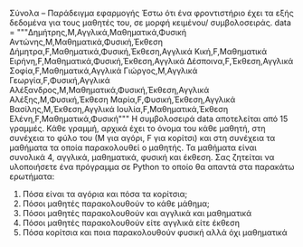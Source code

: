 Σύνολα – Παράδειγμα εφαρμογής
Έστω ότι ένα φροντιστήριο έχει τα εξής δεδομένα για τους μαθητές του, σε μορφή κειμένου/
συμβολοσειράς.
data = """Δημήτρης,M,Αγγλικά,Μαθηματικά,Φυσική
Αντώνης,M,Μαθηματικά,Φυσική,Έκθεση
Δήμητρα,F,Μαθηματικά,Φυσική,Έκθεση,Αγγλικά
Κική,F,Μαθηματικά
Ειρήνη,F,Μαθηματικά,Φυσική,Έκθεση,Αγγλικά
Δέσποινα,F,Έκθεση,Αγγλικά
Σοφία,F,Μαθηματικά,Αγγλικά
Γιώργος,M,Αγγλικά
Γεωργία,F,Φυσική,Αγγλικά
Αλέξανδρος,M,Μαθηματικά,Φυσική,Έκθεση,Αγγλικά
Αλέξης,M,Φυσική,Έκθεση
Μαρία,F,Φυσική,Έκθεση,Αγγλικά
Βασίλης,M,Έκθεση,Αγγλικά
Ιουλία,F,Μαθηματικά,Έκθεση
Ελένη,F,Μαθηματικά,Φυσική"""
Η συμβολοσειρά data αποτελείται από 15 γραμμές. Κάθε γραμμή, αρχικά έχει το όνομα του κάθε
μαθητή, στη συνέχεια το φύλο του (Μ για αγόρι, F για κορίτσι) και στη συνέχεια τα μαθήματα τα οποία
παρακολουθεί ο μαθητής. Τα μαθήματα είναι συνολικά 4, αγγλικά, μαθηματικά, φυσική και έκθεση. Σας
ζητείται να υλοποιήσετε ένα πρόγραμμα σε Python το οποίο θα απαντά στα παρακάτω ερωτήματα:
1. Πόσα είναι τα αγόρια και πόσα τα κορίτσια;
2. Πόσοι μαθητές παρακολουθούν το κάθε μάθημα;
3. Πόσοι μαθητές παρακολουθούν και αγγλικά και μαθηματικά
4. Πόσοι μαθητές παρακολουθούν είτε αγγλικά είτε έκθεση
5. Πόσα κορίτσια και ποια παρακολουθούν φυσική αλλά όχι μαθηματικά

